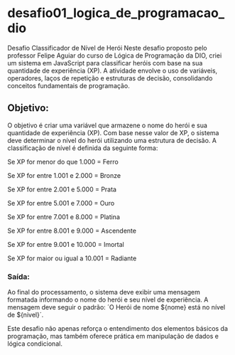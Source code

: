 # desafio01_logica_de_programacao_dio

Desafio Classificador de Nível de Herói
Neste desafio proposto pelo professor Felipe Aguiar do curso de Lógica de Programação da DIO, criei um sistema em JavaScript para classificar heróis com base na sua quantidade de experiência (XP). A atividade envolve o uso de variáveis, operadores, laços de repetição e estruturas de decisão, consolidando conceitos fundamentais de programação.

## Objetivo:

O objetivo é criar uma variável que armazene o nome do herói e sua quantidade de experiência (XP). Com base nesse valor de XP, o sistema deve determinar o nível do herói utilizando uma estrutura de decisão. A classificação de nível é definida da seguinte forma:

Se XP for menor do que 1.000 = Ferro

Se XP for entre 1.001 e 2.000 = Bronze

Se XP for entre 2.001 e 5.000 = Prata

Se XP for entre 5.001 e 7.000 = Ouro

Se XP for entre 7.001 e 8.000 = Platina

Se XP for entre 8.001 e 9.000 = Ascendente

Se XP for entre 9.001 e 10.000 = Imortal

Se XP for maior ou igual a 10.001 = Radiante


### Saída:
Ao final do processamento, o sistema deve exibir uma mensagem formatada informando o nome do herói e seu nível de experiência. A mensagem deve seguir o padrão:
´O Herói de nome ${nome} está no nível de ${nivel}´.

Este desafio não apenas reforça o entendimento dos elementos básicos da programação, mas também oferece prática em manipulação de dados e lógica condicional.
